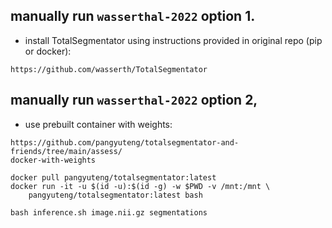 
## manually run `wasserthal-2022` option 1.

+ install TotalSegmentator using instructions provided in original repo (pip or docker):
```
https://github.com/wasserth/TotalSegmentator
```

## manually run `wasserthal-2022` option 2, 

+ use prebuilt container with weights:
```
https://github.com/pangyuteng/totalsegmentator-and-friends/tree/main/assess/
docker-with-weights 
```

```
docker pull pangyuteng/totalsegmentator:latest
docker run -it -u $(id -u):$(id -g) -w $PWD -v /mnt:/mnt \
    pangyuteng/totalsegmentator:latest bash

bash inference.sh image.nii.gz segmentations

```

